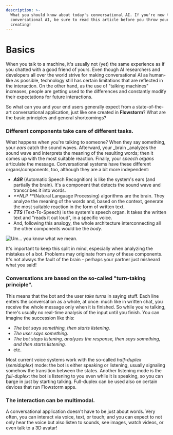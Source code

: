 ```yaml
---
description: >-
  What you should know about today's conversational AI. If you're new to
  conversational AI, be sure to read this article before you throw yourself into
  creating!
---
```


# Basics

When you talk to a machine, it's usually not (yet) the same experience as if you chatted with a good friend of yours. Even though AI researchers and developers all over the world strive for making conversational AI as human-like as possible, technology still has certain limitations that are reflected in the interaction. On the other hand, as the use of "talking machines" increases, people are getting used to the differences and constantly modify their expectations for future interactions.

So what can you and your end users generally expect from a state-of-the-art conversational application, just like one created in **Flowstorm**? What are the basic principles and general shortcomings?

### **Different components take care of different tasks.**

What happens when you're talking to someone? When they say something, your _ears_ catch the sound waves. Afterward, your _brain _analyzes the sound wave and interprets the meaning of the resulting words; then it comes up with the most suitable reaction. Finally, your _speech organs_ articulate the message. Conversational systems have these different organs/components, too, although they are a bit more independent:

* _**ASR**_ (Automatic Speech Recognition) is like the system's ears (and partially the brain). It's a component that detects the sound wave and transcribes it into words.
* _**NLP **_(Natural Language Processing) algorithms are the brain. They analyze the meaning of the words and, based on the context, generate the most suitable reaction in the form of written text.
* _**TTS**_ (Text-To-Speech) is the system's speech organ. It takes the written text and "reads it out loud", in a specific voice.
* And, following this analogy, the whole architecture interconnecting all the other components would be the _body_.

![Um... you know what we mean.](<.gitbook/assets/image (75).png>)

It's important to keep this split in mind, especially when analyzing the mistakes of a bot. Problems may originate from any of these components. It's not always the fault of the brain - perhaps your partner just misheard what you said!

### **Conversations are based on the so-called "turn-taking principle".**

This means that the bot and the user _take turns_ in saying stuff. Each line enters the conversation as a whole, at once: much like in written chat, you receive the whole message only when it is finished. So while you're talking, there's usually no real-time analysis of the input until you finish. You can imagine the succession like this:

* _The bot says something, then starts listening._
* _The user says something._
* _The bot stops listening, analyzes the response, then says something, and then starts listening._
* etc.

Most current voice systems work with the so-called _half-duplex_ (_semiduplex_) mode: the bot is either speaking or listening, usually signaling somehow the transition between the states. Another listening mode is the _full-duplex_: the bot is listening to you even while it is speaking, so you can barge in just by starting talking. Full-duplex can be used also on certain devices that run Flowstorm apps.

### The interaction can be multimodal.&#x20;

A conversational application doesn't have to be just about words. Very often, you can interact via voice, text, or touch; and you can expect to not only hear the voice but also listen to sounds, see images, watch videos, or even talk to a 3D avatar!
